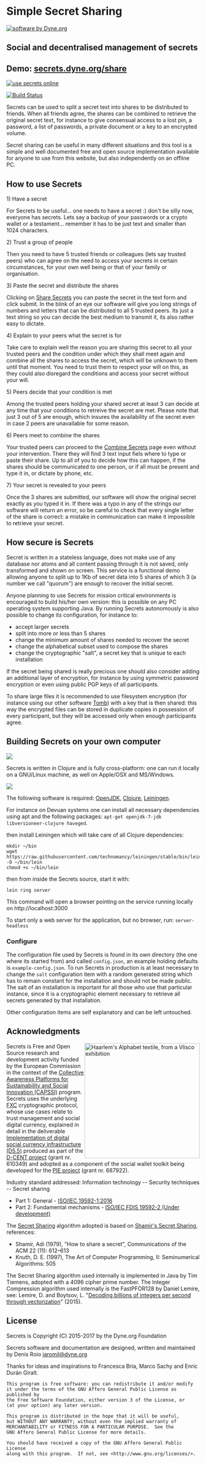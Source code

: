 # Simple Secret Sharing

<a href="https://www.dyne.org"><img
	src="https://secrets.dyne.org/static/img/swbydyne.png"
		alt="software by Dyne.org"
			title="software by Dyne.org" class="pull-right"></a>

## Social and decentralised management of secrets


<h2>Demo: <a href="https://secrets.dyne.org/share">secrets.dyne.org/share</a></h2>

<a href="https://secrets.dyne.org/share">
	<img src="https://secrets.dyne.org/static/img/secret_ladies.jpg"
		title="try it online" alt="use secrets online" style="overflow: hidden">

[![Build Status](https://travis-ci.org/PIENews/secrets.svg?branch=master)](https://travis-ci.org/PIENews/secrets)

Secrets can be used to split a secret text into shares to be distributed to friends. When all friends agree, the shares can be combined to retrieve the original secret text, for instance to give consensual access to a lost pin, a password, a list of passwords, a private document or a key to an encrypted volume.

Secret sharing can be useful in many different situations and this tool is a simple and well documented free and open source implementation available for anyone to use from this website, but also independently on an offline PC.

## How to use Secrets

<div class="well well-sm">
1) Have a secret
</div>

For Secrets to be useful... one needs to have a secret :) don't be silly now, everyone has secrets. Lets say a backup of your passwords or a crypto wallet or a testament... remember it has to be just text and smaller than 1024 characters.

<div class="well well-sm">
2) Trust a group of people
</div>

Then you need to have 5 trusted friends or colleagues (lets say trusted peers) who can agree on the need to access your secrets in certain circumstances, for your own well being or that of your family or organisation.

<div class="well well-sm">
3) Paste the secret and distribute the shares
</div>

Clicking on [Share Secrets](/share) you can paste the secret in the text form and click submit. In the blink of an eye our software will give you long strings of numbers and letters that can be distributed to all 5 trusted peers. Its just a text string so you can decide the best medium to transmit it, its also rather easy to dictate.

<div class="well well-sm">
4) Explain to your peers what the secret is for
</div>

Take care to explain well the reason you are sharing this secret to all your trusted peers and the condition under which they shall meet again and combine all the shares to access the secret, which will be unknown to them until that moment. You need to trust them to respect your will on this, as they could also disregard the conditions and access your secret without your will.

<div class="well well-sm">
5) Peers decide that your condition is met
</div>

Among the trusted peers holding your shared secret at least 3 can decide at any time that your conditions to retreive the secret are met. Please note that just 3 out of 5 are enough, which insures the availability of the secret even in case 2 peers are unavailable for some reason.

<div class="well well-sm">
6) Peers meet to combine the shares
</div>

Your trusted peers can proceed to the [Combine Secrets](/combine) page even without your intervention. There they will find 3 text input fiels where to type or paste their share. Up to all of you to decide how this can happen, if the shares should be communicated to one person, or if all must be present and type it in, or dictate by phone, etc.

<div class="well well-sm">
7) Your secret is revealed to your peers
</div>

Once the 3 shares are submitted, our software will show the original secret exactly as you typed it in. If there was a typo in any of the strings our software will return an error, so be careful to check that every single letter of the share is correct: a mistake in communication can make it impossible to retrieve your secret.

## How secure is Secrets

Secret is written in a stateless language, does not make use of any database nor atoms and all content passing through it is not saved, only transformed and shown on screen.  This service is a functional demo allowing anyone to split up to 1Kb of secret data into 5 shares of which 3 (a number we call "quorum") are enough to recover the initial secret. 

Anyone planning to use Secrets for mission critical environments is encouraged to build his/her own version: this is possible on any PC operating system supporting Java. By running Secrets autonomously is also possible to change its configuration, for instance to:
- accept larger secrets
- split into more or less than 5 shares
- change the minimum amount of shares needed to recover the secret
- change the alphabetical subset used to compose the shares
- change the cryptographic "salt", a secret key that is unique to each installation

If the secret being shared is really precious one should also consider adding an additional layer of encryption, for instance by using symmetric password encryption or even using public PGP keys of all participants.

To share large files it is recommended to use filesystem encryption (for instance using our other software [Tomb](https://dyne.org/software/tomb)) with a key that is then shared: this way the encrypted files can be stored in duplicate copies in possession of every participant, but they will be accessed only when enough participants agree.

## Building Secrets on your own computer


<img class="pull-right" src="https://secrets.dyne.org/static/img/clojure.png">

Secrets is written in Clojure and is fully cross-platform: one can run it locally on a GNU/Linux machine, as well on Apple/OSX and MS/Windows.

<img class="pull-left" src="https://secrets.dyne.org/static/img/leiningen.jpg"
	style="padding-right: 1.5em">

The following software is required: [OpenJDK](http://openjdk.java.net), [Clojure](http://clojure.org), [Leiningen](http://leiningen.org).

For instance on Devuan systems one can install all necessary dependencies using apt and the following packages: `apt-get openjdk-7-jdk libversioneer-clojure haveged`.

then install Leiningen which will take care of all Clojure dependencies:

```
mkdir ~/bin
wget https://raw.githubusercontent.com/technomancy/leiningen/stable/bin/lein -O ~/bin/lein
chmod +x ~/bin/lein
```

then from inside the Secrets source, start it with:

```
lein ring server
```

This command will open a browser pointing on the service running locally on http://localhost:3000

To start only a web server for the application, but no browser, run: `server-headless`

### Configure

The configuration file used by Secrets is found in its own directory (the one where its started from) and called `config.json`, an example holding defaults is `example-config.json`. To run Secrets in production is at least necessary to change the `salt` configuration item with a random generated string which has to remain constant for the installation and should not be made public. The salt of an installation is important for all those who use that particular instance, since it is a cryptographic element necessary to retrieve all secrets generated by that installation.

Other configuration items are self explanatory and can be left untouched.

## Acknowledgments

<img src="https://github.com/dyne/FXC/raw/master/doc/Haarlemsche_ABC.jpg"
	alt="Haarlem's Alphabet textile, from a Vlisco exhibition"
	title="Haarlem's Alphabet textile, from a Vlisco exhibition"
	style="float: right" width="300px">

Secrets is Free and Open Source research and development activity funded by the European Commission in the context of the [Collective Awareness Platforms for Sustainability and Social Innovation (CAPSSI)](https://ec.europa.eu/digital-single-market/en/collective-awareness) program. Secrets uses the underlying [FXC](https://github.com/dyne/FXC) cryptographic protocol, whose use cases relate to trust management and social digital currency, explained in detail in the deliverable [Implementation of digital social currency infrastructure (D5.5)](http://dcentproject.eu/wp-content/uploads/2015/10/D5.5-Implementation-of-digital-social-currency-infrastructure-.pdf) produced as part of the [D-CENT project](http://dcentproject.eu) (grant nr. 610349) and adopted as a component of the social wallet toolkit being developed for the [PIE project](https://github.com/pienews) (grant nr. 687922).

Industry standard addressed: Information technology -- Security techniques -- Secret sharing
- Part 1: General - [ISO/IEC 19592-1:2016](https://www.iso.org/standard/65422.html)
- Part 2: Fundamental mechanisms - [ISO/IEC FDIS 19592-2 (Under development)](https://www.iso.org/standard/65425.html)

The [Secret Sharing](https://en.wikipedia.org/wiki/Secret_sharing) algorithm adopted is based on [Shamir's Secret Sharing](https://en.wikipedia.org/wiki/Shamir%27s_Secret_Sharing), references:
- Shamir, Adi (1979), "How to share a secret", Communications of the ACM 22 (11): 612–613
- Knuth, D. E. (1997), The Art of Computer Programming, II: Seminumerical Algorithms: 505

The Secret Sharing algorithm used internally is implemented in Java by Tim Tiemens, adopted with a 4096 cipher prime number. The Integer Compression algorithm used internally is the FastPFOR128 by Daniel Lemire, see: Lemire, D. and Boytsov, L. "[Decoding billions of integers per second through vectorization](http://arxiv.org/abs/1209.2137)" (2015).

## License

Secrets is Copyright (C) 2015-2017 by the Dyne.org Foundation

Secrets software and documentation are designed, written and maintained by Denis Roio <jaromil@dyne.org>

Thanks for ideas and inspirations to Francesca Bria, Marco Sachy and Enric Durán Giralt.

```
This program is free software: you can redistribute it and/or modify
it under the terms of the GNU Affero General Public License as published by
the Free Software Foundation, either version 3 of the License, or
(at your option) any later version.

This program is distributed in the hope that it will be useful,
but WITHOUT ANY WARRANTY; without even the implied warranty of
MERCHANTABILITY or FITNESS FOR A PARTICULAR PURPOSE.  See the
GNU Affero General Public License for more details.

You should have received a copy of the GNU Affero General Public License
along with this program.  If not, see <http://www.gnu.org/licenses/>.
```
